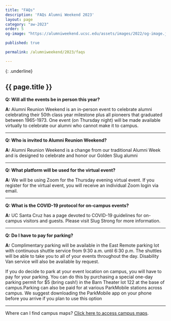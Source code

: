 ```yaml
---
title: "FAQs"
description: 'FAQs Alumni Weekend 2023'
layout: page
category: "aw-2023"
order: 5
og-image: "https://alumniweekend.ucsc.edu/assets/images/2022/og-image.jpg"

published: true

permalink: /alumniweekend/2023/faqs

---
```

{: .underline}
## {{ page.title }}


**Q: Will all the events be in person this year?**

**A:** Alumni Reunion Weekend is an in-person event to celebrate alumni celebrating their 50th class year milestone plus all pioneers that graduated between 1965-1973. One event (on Thursday night) will be made available virtually to celebrate our alumni who cannot make it to campus.

---

**Q: Who is invited to Alumni Reunion Weekend?**

**A:** Alumni Reunion Weekend is a change from our traditional Alumni Week and is designed to celebrate and honor our Golden Slug alumni

---

**Q: What platform will be used for the virtual event?**

**A:** We will be using Zoom for the Thursday evening virtual event. If you register for the virtual event, you will receive an individual Zoom login via email. 

---

**Q: What is the COVID-19 protocol for on-campus events?**

**A:** UC Santa Cruz has a page devoted to COVID-19 guidelines for on-campus visitors and guests. Please visit Slug Strong for more information.

---

**Q: Do I have to pay for parking?**

**A:** Complimentary parking will be available in the East Remote parking lot with continuous shuttle service from 9:30 a.m. until 6:30 p.m. The shuttles will be able to take you to all of your events throughout the day. Disability Van service will also be available by request.

If you do decide to park at your event location on campus, you will have to pay for your parking. You can do this by purchasing a special one-day parking permit for $5 (bring cash!) in the Barn Theater lot 122 at the base of campus.Parking can also be paid for at various ParkMobile stations across campus. We suggest downloading the ParkMobile app on your phone before you arrive if you plan to use this option

---

Where can I find campus maps?
[Click here to access campus maps](https://www.ucsc.edu/visit/maps-directions.html).


